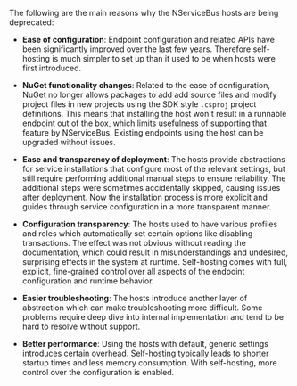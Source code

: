 The following are the main reasons why the NServiceBus hosts are being deprecated:

- **Ease of configuration**: Endpoint configuration and related APIs have been significantly improved over the last few years. Therefore self-hosting is much simpler to set up than it used to be when hosts were first introduced.

- **NuGet functionality changes**: Related to the ease of configuration, NuGet no longer allows packages to add add source files and modify project files in new projects using the SDK style `.csproj` project definitions. This means that installing the host won't result in a runnable endpoint out of the box, which limits usefulness of supporting that feature by NServiceBus. Existing endpoints using the host can be upgraded without issues.

- **Ease and transparency of deployment**: The hosts provide abstractions for service installations that configure most of the relevant settings, but still require performing additional manual steps to ensure reliability. The additional steps were sometimes accidentally skipped, causing issues after deployment. Now the installation process is more explicit and guides through service configuration in a more transparent manner.

- **Configuration transparency**: The hosts used to have various profiles and roles which automatically set certain options like disabling transactions. The effect was not obvious without reading the documentation, which could result in misunderstandings and undesired, surprising effects in the system at runtime. Self-hosting comes with full, explicit, fine-grained control over all aspects of the endpoint configuration and runtime behavior.

- **Easier troubleshooting**: The hosts introduce another layer of abstraction which can make troubleshooting more difficult. Some problems require deep dive into internal implementation and tend to be hard to resolve without support.

- **Better performance**: Using the hosts with default, generic settings introduces certain overhead. Self-hosting typically leads to shorter startup times and less memory consumption. With self-hosting, more control over the configuration is enabled.
